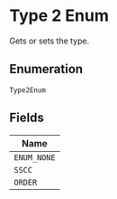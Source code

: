
# Type 2 Enum

Gets or sets the type.

## Enumeration

`Type2Enum`

## Fields

| Name |
|  --- |
| `ENUM_NONE` |
| `SSCC` |
| `ORDER` |

